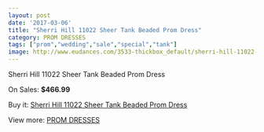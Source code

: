 ```yaml
---
layout: post
date: '2017-03-06'
title: "Sherri Hill 11022 Sheer Tank Beaded Prom Dress"
category: PROM DRESSES
tags: ["prom","wedding","sale","special","tank"]
image: http://www.eudances.com/3533-thickbox_default/sherri-hill-11022-sheer-tank-beaded-prom-dress.jpg
---
```

Sherri Hill 11022 Sheer Tank Beaded Prom Dress

On Sales: **$466.99**
<a href="https://www.eudances.com/en/prom-dresses/1185-sherri-hill-11022-sheer-tank-beaded-prom-dress.html"><amp-img layout="responsive" width="600" height="600" src="//www.eudances.com/3533-thickbox_default/sherri-hill-11022-sheer-tank-beaded-prom-dress.jpg" alt="Sherri Hill 11022 Sheer Tank Beaded Prom Dress 0" /></a>
<a href="https://www.eudances.com/en/prom-dresses/1185-sherri-hill-11022-sheer-tank-beaded-prom-dress.html"><amp-img layout="responsive" width="600" height="600" src="//www.eudances.com/3538-thickbox_default/sherri-hill-11022-sheer-tank-beaded-prom-dress.jpg" alt="Sherri Hill 11022 Sheer Tank Beaded Prom Dress 1" /></a>
<a href="https://www.eudances.com/en/prom-dresses/1185-sherri-hill-11022-sheer-tank-beaded-prom-dress.html"><amp-img layout="responsive" width="600" height="600" src="//www.eudances.com/3537-thickbox_default/sherri-hill-11022-sheer-tank-beaded-prom-dress.jpg" alt="Sherri Hill 11022 Sheer Tank Beaded Prom Dress 2" /></a>
<a href="https://www.eudances.com/en/prom-dresses/1185-sherri-hill-11022-sheer-tank-beaded-prom-dress.html"><amp-img layout="responsive" width="600" height="600" src="//www.eudances.com/3536-thickbox_default/sherri-hill-11022-sheer-tank-beaded-prom-dress.jpg" alt="Sherri Hill 11022 Sheer Tank Beaded Prom Dress 3" /></a>
<a href="https://www.eudances.com/en/prom-dresses/1185-sherri-hill-11022-sheer-tank-beaded-prom-dress.html"><amp-img layout="responsive" width="600" height="600" src="//www.eudances.com/3535-thickbox_default/sherri-hill-11022-sheer-tank-beaded-prom-dress.jpg" alt="Sherri Hill 11022 Sheer Tank Beaded Prom Dress 4" /></a>
<a href="https://www.eudances.com/en/prom-dresses/1185-sherri-hill-11022-sheer-tank-beaded-prom-dress.html"><amp-img layout="responsive" width="600" height="600" src="//www.eudances.com/3534-thickbox_default/sherri-hill-11022-sheer-tank-beaded-prom-dress.jpg" alt="Sherri Hill 11022 Sheer Tank Beaded Prom Dress 5" /></a>

Buy it: [Sherri Hill 11022 Sheer Tank Beaded Prom Dress](https://www.eudances.com/en/prom-dresses/1185-sherri-hill-11022-sheer-tank-beaded-prom-dress.html "Sherri Hill 11022 Sheer Tank Beaded Prom Dress")

View more: [PROM DRESSES](https://www.eudances.com/en/13-prom-dresses "PROM DRESSES")